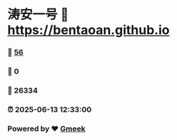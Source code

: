 # 涛安一号 :link: https://bentaoan.github.io 
### :page_facing_up: [56](https://bentaoan.github.io/tag.html) 
### :speech_balloon: 0 
### :hibiscus: 26334 
### :alarm_clock: 2025-06-13 12:33:00 
### Powered by :heart: [Gmeek](https://github.com/Meekdai/Gmeek)
